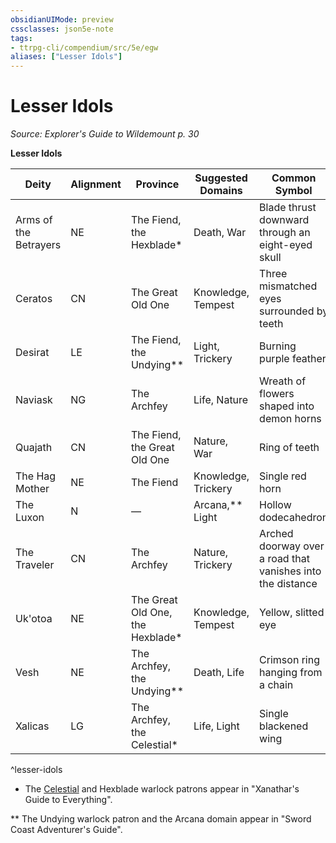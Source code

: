 ```yaml
---
obsidianUIMode: preview
cssclasses: json5e-note
tags:
- ttrpg-cli/compendium/src/5e/egw
aliases: ["Lesser Idols"]
---
```

# Lesser Idols
*Source: Explorer's Guide to Wildemount p. 30* 

**Lesser Idols**

| Deity | Alignment | Province | Suggested Domains | Common Symbol |
|-------|-----------|----------|-------------------|---------------|
| Arms of the Betrayers | NE | The Fiend, the Hexblade* | Death, War | Blade thrust downward through an eight-eyed skull |
| Ceratos | CN | The Great Old One | Knowledge, Tempest | Three mismatched eyes surrounded by teeth |
| Desirat | LE | The Fiend, the Undying** | Light, Trickery | Burning purple feather |
| Naviask | NG | The Archfey | Life, Nature | Wreath of flowers shaped into demon horns |
| Quajath | CN | The Fiend, the Great Old One | Nature, War | Ring of teeth |
| The Hag Mother | NE | The Fiend | Knowledge, Trickery | Single red horn |
| The Luxon | N | — | Arcana,** Light | Hollow dodecahedron |
| The Traveler | CN | The Archfey | Nature, Trickery | Arched doorway over a road that vanishes into the distance |
| Uk'otoa | NE | The Great Old One, the Hexblade* | Knowledge, Tempest | Yellow, slitted eye |
| Vesh | NE | The Archfey, the Undying** | Death, Life | Crimson ring hanging from a chain |
| Xalicas | LG | The Archfey, the Celestial* | Life, Light | Single blackened wing |
^lesser-idols

* The [Celestial](/3-Compendium/CLI/classes/warlock-celestial-patron-xge.md) and Hexblade warlock patrons appear in "Xanathar's Guide to Everything".

** The Undying warlock patron and the Arcana domain appear in "Sword Coast Adventurer's Guide".